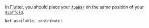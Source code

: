 In Flutter, you should place your [`AppBar`](https://api.flutter.dev/flutter/material/AppBar-class.html) on the same position of your [`Scaffold`](https://api.flutter.dev/flutter/material/Scaffold-class.html).

```dart
Not available, contribute!
```
